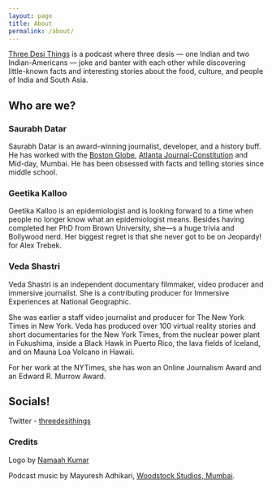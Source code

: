 ```yaml
---
layout: page
title: About
permalink: /about/
---
```


[Three Desi Things](https://threedesithings.com) is a podcast where three desis &mdash; one Indian and two Indian-Americans &mdash; joke and banter with each other while discovering little-known facts and interesting stories about the food, culture, and people of India and South Asia.

## Who are we?

### Saurabh Datar

Saurabh Datar is an award-winning journalist, developer, and a history buff. He has worked with the [Boston Globe](globe.com), [Atlanta Journal-Constitution](ajc.com) and Mid-day, Mumbai. He has been obsessed with facts and telling stories since middle school.

### Geetika Kalloo

Geetika Kalloo is an epidemiologist and is looking forward to a time when people no longer know what an epidemiologist means. Besides having completed her PhD from Brown University, she&mdash;s a huge trivia and Bollywood nerd. Her biggest regret is that she never got to be on Jeopardy! for Alex Trebek.


### Veda Shastri

Veda Shastri is an independent documentary filmmaker, video producer and immersive journalist. She is a contributing producer for Immersive Experiences at National Geographic.

She was earlier a staff video journalist and producer for The New York Times in New York. Veda has produced over 100 virtual reality stories and short documentaries for the New York Times, from the nuclear power plant in Fukushima, inside a Black Hawk in Puerto Rico, the lava fields of Iceland, and on Mauna Loa Volcano in Hawaii.

For her work at the NYTimes, she has won an Online Journalism Award and an Edward R. Murrow Award.

## Socials!

Twitter - [threedesithings](https://www.twitter.com/threedesithings)

### Credits

Logo by [Namaah Kumar](https://www.behance.net/DearAnyone)

Podcast music by Mayuresh Adhikari, [Woodstock Studios, Mumbai](http://www.woodstockstudios.in/). 